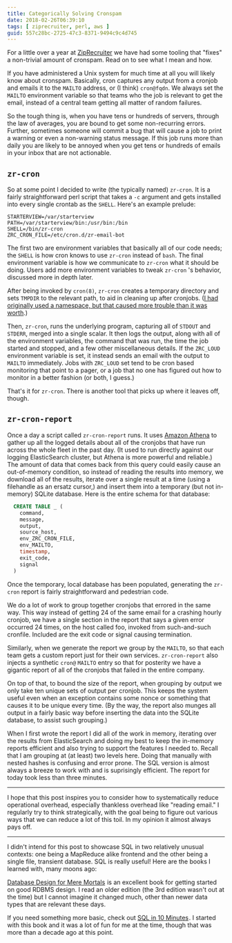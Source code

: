 ```yaml
---
title: Categorically Solving Cronspam
date: 2018-02-26T06:39:10
tags: [ ziprecruiter, perl, aws ]
guid: 557c28bc-2725-47c3-8371-9494c9c4d745
---
```

For a little over a year at
[ZipRecruiter](https://www.ziprecruiter.com/hiring/technology) we have had some tooling that
"fixes" a non-trivial amount of cronspam.  Read on to see what I mean and how.

<!--more-->

If you have administered a Unix system for much time at all you will likely know
about cronspam.  Basically, cron captures any output from a cronjob and emails
it to the `MAILTO` address, or (I think) `cron@fqdn`.  We always set the
`MAILTO` environment variable so that teams who the job is relevant to get the
email, instead of a central team getting all matter of random failures.

So the tough thing is, when you have tens or hundreds of servers, through the
law of averages, you are bound to get some non-recurring errors.  Further,
sometimes someone will commit a bug that will cause a job to print a warning or
even a non-warning status message.  If this job runs more than daily you are
likely to be annoyed when you get tens or hundreds of emails in your inbox that
are not actionable.

## `zr-cron`

So at some point I decided to write (the typically named) `zr-cron`.  It is a
fairly straightforward perl script that takes a `-c` argument and gets installed
into every single crontab as the `SHELL`.  Here's an example prelude:

```
STARTERVIEW=/var/starterview
PATH=/var/starterview/bin:/usr/bin:/bin
SHELL=/bin/zr-cron
ZRC_CRON_FILE=/etc/cron.d/zr-email-bot
```

The first two are environment variables that basically all of our code needs;
the `SHELL` is how cron knows to use `zr-cron` instead of `bash`.  The final
environment variable is how we communicate to `zr-cron` what it should be doing.
Users add more environment variables to tweak `zr-cron` 's behavior, discussed
more in depth later.

After being invoked by `cron(8)`, `zr-cron` creates a temporary directory and
sets `TMPDIR` to the relevant path, to aid in cleaning up after cronjobs. ([I
had originally used a namespace, but that caused more trouble than it was
worth](/posts/perl-linux-namespaces-and-pedestrian-problems/).)

Then, `zr-cron`, runs the underlying program, capturing all of `STDOUT` and
`STDERR`, merged into a single scalar.  It then logs the output, along with all
of the environment variables, the command that was run, the time the job started
and stopped, and a few other miscellaneous details.  If the `ZRC_LOUD`
environment variable is set, it instead sends an email with the output to
`MAILTO` immediately.  Jobs with `ZRC_LOUD` set tend to be cron based monitoring
that point to a pager, or a job that no one has figured out how to monitor in a
better fashion (or both, I guess.)

That's it for `zr-cron`.  There is another tool that picks up where it leaves
off, though.

## `zr-cron-report`

Once a day a script called `zr-cron-report` runs.  It uses [Amazon
Athena](/posts/using-amazon-athena-from-perl/) to gather up all the logged
details about all of the cronjobs that have run across the whole fleet in the
past day.  (It used to run directly against our logging ElasticSearch cluster,
but Athena is more powerful and reliable.)  The amount of data that comes back
from this query could easily cause an out-of-memory condition, so instead of
reading the results into memory, we download all of the results, iterate over a
single result at a time (using a filehandle as an ersatz cursor,) and insert
them into a temporary (but not in-memory) SQLite database.  Here is the entire
schema for that database:

``` SQL
  CREATE TABLE _ (
    command,
    message,
    output,
    source_host,
    env_ZRC_CRON_FILE,
    env_MAILTO,
    timestamp,
    exit_code,
    signal
  )
```

Once the temporary, local database has been populated, generating the `zr-cron`
report is fairly straightforward and pedestrian code.

We do a lot of work to group together cronjobs that errored in the same way.
This way instead of getting 24 of the same email for a crashing hourly cronjob,
we have a single section in the report that says a given error occurred 24
times, on the host called foo, invoked from such-and-such cronfile.  Included
are the exit code or signal causing termination.

Similarly, when we generate the report we group by the `MAILTO`, so that each
team gets a custom report just for their own services.  `zr-cron-report` also
injects a synthetic `cron@` `MAILTO` entry so that for posterity we have a
gigantic report of all of the cronjobs that failed in the entire company.

On top of that, to bound the size of the report, when grouping by output we only
take ten unique sets of output per cronjob.  This keeps the system useful even
when an exception contains some nonce or something that causes it to be unique
every time.  (By the way, the report also munges all output in a fairly basic
way before inserting the data into the SQLite database, to assist such
grouping.)

When I first wrote the report I did all of the work in memory, iterating over
the results from ElasticSearch and doing my best to keep the in-memory reports
efficient and also trying to support the features I needed to.  Recall that I am
grouping at (at least) two levels here.  Doing that manually with nested hashes
is confusing and error prone.  The SQL version is almost always a breeze to work
with and is suprisingly efficient.  The report for today took less than three
minutes.

---

I hope that this post inspires you to consider how to systematically reduce
operational overhead, especially thankless overhead like "reading email."  I
regularly try to think strategically, with the goal being to figure out various
ways that we can reduce a lot of this toil.  In my opinion it almost always pays
off.

---

I didn't intend for this post to showcase SQL in two relatively unusual
contexts: one being a MapReduce alike frontend and the other being a single
file, transient database.  SQL is really useful!  Here are the books I learned
with, many moons ago:

<a target="_blank" href="https://www.amazon.com/gp/product/0321884493/ref=as_li_tl?ie=UTF8&camp=1789&creative=9325&creativeASIN=0321884493&linkCode=as2&tag=afoolishmanif-20&linkId=9264185c3d13c7c67e237a963060f488">Database Design for Mere Mortals</a><img src="//ir-na.amazon-adsystem.com/e/ir?t=afoolishmanif-20&l=am2&o=1&a=0321884493" width="1" height="1" border="0" alt="" style="border:none !important; margin:0px !important;" />
is an excellent book for getting started on good RDBMS design.  I read an
older edition (the 3rd edition wasn't out at the time) but I cannot imagine it
changed much, other than newer data types that are relevant these days.

If you need something more basic, check out
<a target="_blank" href="https://www.amazon.com/gp/product/0672336073/ref=as_li_tl?ie=UTF8&camp=1789&creative=9325&creativeASIN=0672336073&linkCode=as2&tag=afoolishmanif-20&linkId=b1c9ef8b26a8eb1cc86ed4ba8ae42237">SQL in 10 Minutes</a><img src="//ir-na.amazon-adsystem.com/e/ir?t=afoolishmanif-20&l=am2&o=1&a=0672336073" width="1" height="1" border="0" alt="" style="border:none !important; margin:0px !important;" />.
I started with this book and it was a lot of fun for me at the time, though that
was more than a decade ago at this point.
